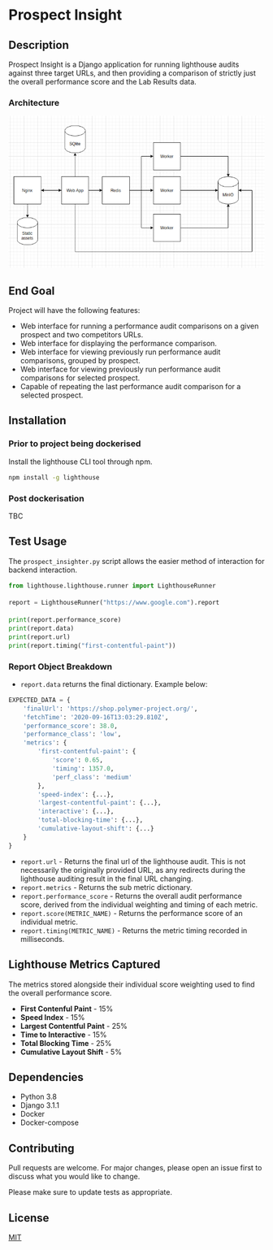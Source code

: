 # Prospect Insight

## Description
Prospect Insight is a Django application for running lighthouse audits against three target URLs, and then providing a comparison of strictly just the overall performance score and the Lab Results data.

### Architecture 

![Architecture](arch.png)

## End Goal
Project will have the following features:
- Web interface for running a performance audit comparisons on a given prospect and two competitors URLs.
- Web interface for displaying the performance comparison.
- Web interface for viewing previously run performance audit comparisons, grouped by prospect.
- Web interface for viewing previously run performance audit comparisons for selected prospect.
- Capable of repeating the last performance audit comparison for a selected prospect.

## Installation

### Prior to project being dockerised

Install the lighthouse CLI tool through npm.

```bash
npm install -g lighthouse
```

### Post dockerisation
TBC

## Test Usage

The `prospect_insighter.py` script allows the easier method of interaction for backend interaction.

```python
from lighthouse.lighthouse.runner import LighthouseRunner

report = LighthouseRunner("https://www.google.com").report

print(report.performance_score)
print(report.data)
print(report.url)
print(report.timing("first-contentful-paint"))
```

### Report Object Breakdown

- `report.data` returns the final dictionary. Example below:

```python
EXPECTED_DATA = {
    'finalUrl': 'https://shop.polymer-project.org/',
    'fetchTime': '2020-09-16T13:03:29.810Z',
    'performance_score': 38.0,
    'performance_class': 'low',
    'metrics': {
        'first-contentful-paint': {
            'score': 0.65,
            'timing': 1357.0, 
            'perf_class': 'medium'
        },
        'speed-index': {...},
        'largest-contentful-paint': {...},
        'interactive': {...},
        'total-blocking-time': {...},
        'cumulative-layout-shift': {...}
    }
}
```

- `report.url` - Returns the final url of the lighthouse audit. This is not necessarily the originally provided URL, as any redirects during the lighthouse auditing result in the final URL changing.
- `report.metrics` - Returns the sub metric dictionary.
- `report.performance_score` - Returns the overall audit performance score, derived from the individual weighting and timing of each metric.
- `report.score(METRIC_NAME)` - Returns the performance score of an individual metric.
- `report.timing(METRIC_NAME)` - Returns the metric timing recorded in milliseconds.

## Lighthouse Metrics Captured
The metrics stored alongside their individual score weighting used to find the overall performance score.

- **First Contenful Paint** - 15%
- **Speed Index** - 15%
- **Largest Contentful Paint** - 25%
- **Time to Interactive** - 15%
- **Total Blocking Time** - 25%
- **Cumulative Layout Shift** - 5%

## Dependencies
- Python 3.8
- Django 3.1.1
- Docker
- Docker-compose

## Contributing
Pull requests are welcome. For major changes, please open an issue first to discuss what you would like to change.

Please make sure to update tests as appropriate.

## License
[MIT](https://choosealicense.com/licenses/mit/)
